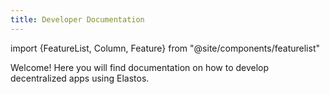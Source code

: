 ```yaml
---
title: Developer Documentation
---
```


import {FeatureList, Column, Feature} from "@site/components/featurelist"

Welcome! Here you will find documentation on how to develop decentralized apps using Elastos.

<FeatureList>
  <Column title="Build dApps">
    <Feature url="/develop/quick-start" title="Quick Start" subtitle="Spin-up your first dApp" image="hello.png" />
    <Feature url="/tutorials/welcome" title="Tutorials & Examples" subtitle="Check-out a library of examples" image="tutorials.png" />
    <Feature url="/develop/contracts/whatisacontract" title="Build a Contract" subtitle="Learn how to write smart contracts" image="smartcontract.png" />
    <Feature url="/develop/integrate/frontend" title="Build a Web Frontend" subtitle="Learn how to make a web dApp" image="frontend.png" />
  </Column>
  <Column title="Add Functionality">
    <Feature url="/develop/dids/fetch" title="Interact with DIDs" subtitle="Use DIDs for your dApps" image="user.png" />
    <Feature url="/develop/dids/fetch" title="Issue Credentials" subtitle="Explore the utlity of veriable credentials" image="did-document.png" />
    <Feature url="/develop/hive/connect" title="Store User Data" subtitle="Learn how to access Hive data vaults using DIDs" image="hive-key.png" />
  </Column>
  <Column title="Unleash Web3">
    <Feature url="/develop/analytics" title="Track User Activity" subtitle="Learn how to use Indexers" image="monitor.png" />
    <Feature url="/tutorials/fts/simple-fts" title="Fungible Tokens" subtitle="Learn how to use and make FT" image="token.png" />
    <Feature url="/tutorials/nfts/simple-nft-minting-example" title="Non-Fungible Tokens" subtitle="Enter the NFT space" image="ticket.png" />
  </Column>
</FeatureList>
